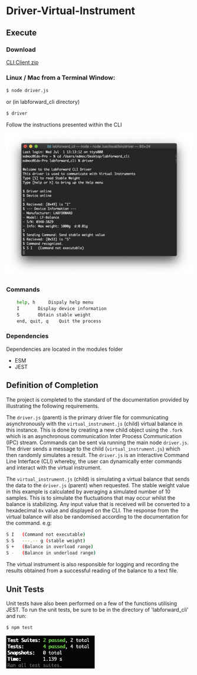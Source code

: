 # Driver-Virtual-Instrument
## Execute
### Download
[CLI Client zip](../master/labforward_cli.zip?raw=true)
### Linux / Mac from a Terminal Window:
```bash
$ node driver.js
```
or (in labforward_cli directory)
```bash
$ driver
``` 
Follow the instructions presented within the CLI

<img src="https://github.com/Eduard53/Driver-Virtual-Instrument/blob/master/CLI.png" width="700">

	
### Commands
```bash
	help, h		Dispaly help menu
	I		Display device information
	S		Obtain stable weight
	end, quit, q	Quit the process
```
	
### Dependencies
Dependencies are located in the modules folder
* ESM
* JEST

## Definition of Completion

The project is completed to the standard of the documentation provided by illustrating the following requirements.

The `driver.js` (parent) is the primary driver file for communicating asynchronously with the `virtual_instrument.js` (child) virtual balance in this instance.
This is done by creating a new child object using the `.fork` which is an asynchronous communication Inter Process Communication (IPC) stream. Commands can 
be sent via running the main node `driver.js`. The driver sends a message to the child (`virtual_instrument.js`) which then randomly simulates a result. 
The `driver.js` is an interactive Command Line Interface (CLI) whereby, the user can dynamically enter commands and interact with the virtual instrument. 

The `virtual_instrument.js` (child) is simulating a virtual balance that sends the data to the `driver.js` (parent) when requested. The stable weight value in this 
example is calculated by averaging a simulated number of 10 samples. This is to simulate the fluctuations that may occur whilst the balance is stabilizing. Any 
input value that is received will be converted to a hexadecimal `0x` value and displayed on the CLI. The response from the virtual balance will also be randomised 
according to the documentation for the command. e.g:
```bash
S I   (Command not executable)
S S   ---.-- g (stable weight)
S +   (Balance in overload range)
S -   (Balance in underload range)
```
The virtual instrument is also responsible for logging and recording the results 
obtained from a successful reading of the balance to a text file.

## Unit Tests

Unit tests have also been performed on a few of the functions utilising JEST. 
To run the unit tests, be sure to be in the directory of 'labforward_cli' and run:
```bash
$ npm test
```
<img src="https://github.com/Eduard53/Driver-Virtual-Instrument/blob/master/JEST.png" width="240">

